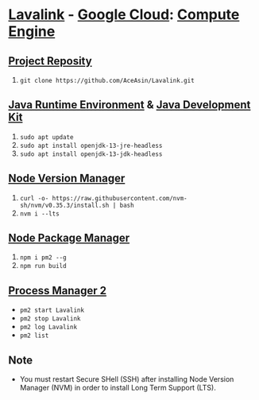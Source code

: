 # [Lavalink](https://github.com/Frederikam/Lavalink) - [Google Cloud](https://cloud.google.com): [Compute Engine](https://console.cloud.google.com)

## [Project Reposity](https://github.com/AceAsin/Lavalink)

1. ```git clone https://github.com/AceAsin/Lavalink.git```

## [Java Runtime Environment](https://jdk.java.net/) & [Java Development Kit](https://jdk.java.net/)
  
1. ```sudo apt update```
2. ```sudo apt install openjdk-13-jre-headless```
3. ```sudo apt install openjdk-13-jdk-headless```

## [Node Version Manager](https://github.com/nvm-sh/nvm)

1. ```curl -o- https://raw.githubusercontent.com/nvm-sh/nvm/v0.35.3/install.sh | bash```
2. ```nvm i --lts```

## [Node Package Manager](https://github.com/npm/cli)

1. ```npm i pm2 --g```
2. ```npm run build```

## [Process Manager 2](https://github.com/Unitech/pm2)

- ```pm2 start Lavalink```
- ```pm2 stop Lavalink```
- ```pm2 log Lavalink```
- ```pm2 list```

## Note

- You must restart Secure SHell (SSH) after installing Node Version Manager (NVM) in order to install Long Term Support (LTS).
